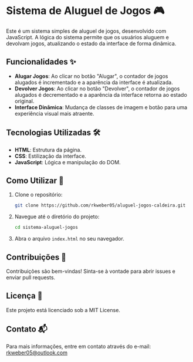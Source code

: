 # Sistema de Aluguel de Jogos 🎮

Este é um sistema simples de aluguel de jogos, desenvolvido com JavaScript. A lógica do sistema permite que os usuários aluguem e devolvam jogos, atualizando o estado da interface de forma dinâmica.

## Funcionalidades ✨

- **Alugar Jogos**: Ao clicar no botão "Alugar", o contador de jogos alugados é incrementado e a aparência da interface é atualizada.
- **Devolver Jogos**: Ao clicar no botão "Devolver", o contador de jogos alugados é decrementado e a aparência da interface retorna ao estado original.
- **Interface Dinâmica**: Mudança de classes de imagem e botão para uma experiência visual mais atraente.

## Tecnologias Utilizadas 🛠️

- **HTML**: Estrutura da página.
- **CSS**: Estilização da interface.
- **JavaScript**: Lógica e manipulação do DOM.

## Como Utilizar 🚀

1. Clone o repositório:
    ```bash
    git clone https://github.com/rkweber05/aluguel-jogos-caldeira.git
    ```

2. Navegue até o diretório do projeto:
    ```bash
    cd sistema-aluguel-jogos
    ```

3. Abra o arquivo `index.html` no seu navegador.

## Contribuições 👫
  Contribuições são bem-vindas! Sinta-se à vontade para abrir issues e enviar pull requests.

## Licença 📄
  Este projeto está licenciado sob a MIT License.

## Contato 📬
Para mais informações, entre em contato através do e-mail: rkweber05@outlook.com
